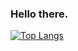 ### Hello there.

[![Top Langs](https://github-readme-stats.vercel.app/api/top-langs/?username=jakub-jedrzejczyk&theme=tokyonight&layout=compact&langs_count=10)](https://github.com/anuraghazra/github-readme-stats)

<!--
**jakub-jedrzejczyk** is a ✨ _special_ ✨ repository because its `README.md` (this file) appears on your GitHub profile.

Here are some ideas to get you started:

- 🔭 I’m currently working on ...
- 🌱 I’m currently learning ...
- 👯 I’m looking to collaborate on ...
- 🤔 I’m looking for help with ...
- 💬 Ask me about ...
- 📫 How to reach me: ...
- 😄 Pronouns: ...
- ⚡ Fun fact: ...
-->
